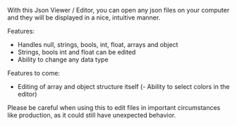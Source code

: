 With this Json Viewer / Editor, you can open any json files on your computer and they will be displayed in a nice, intuitive manner.

Features:
  - Handles null, strings, bools, int, float, arrays and object
  - Strings, bools int and float can be edited
  - Ability to change any data type

Features to come:
  - Editing of array and object structure itself
 (- Ability to select colors in the editor)

Please be careful when using this to edit files in important circumstances like production, as it could still have unexpected behavior.
